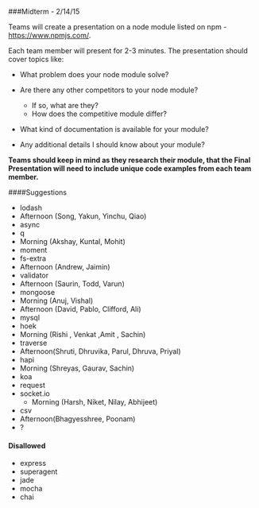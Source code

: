 ###Midterm - 2/14/15

Teams will create a presentation on a node module listed on npm - https://www.npmjs.com/.


Each team member will present for 2-3 minutes. The presentation should cover topics like:

 - What problem does your node module solve?
 
 - Are there any other competitors to your node module?
   - If so, what are they?
   - How does the competitive module differ?

 - What kind of documentation is available for your module?
 
 - Any additional details I should know about your module?

**Teams should keep in mind as they research their module, that the Final Presentation will need to include unique code examples from each team member.**

####Suggestions
- lodash
 - Afternoon (Song, Yakun, Yinchu, Qiao)
- async
- q
 - Morning (Akshay, Kuntal, Mohit)
- moment
- fs-extra
 - Afternoon (Andrew, Jaimin) 
- validator
 - Afternoon (Saurin, Todd, Varun)
- mongoose
 - Morning (Anuj, Vishal)
 - Afternoon (David, Pablo, Clifford, Ali)
- mysql
- hoek
 - Morning (Rishi , Venkat ,Amit , Sachin)
- traverse
 - Afternoon(Shruti, Dhruvika, Parul, Dhruva, Priyal)
- hapi
 -  Morning (Shreyas, Gaurav, Sachin)
- koa
- request
- socket.io 
  - Morning (Harsh, Niket, Nilay, Abhijeet)
- csv
 - Afternoon(Bhagyesshree, Poonam)
- ?

#### Disallowed
- express
- superagent
- jade
- mocha
- chai
